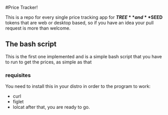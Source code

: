#Price Tracker!

This is a repo for every single price tracking app for **$TREE** and **$SEED**
tokens that are web or desktop based, so if you have an idea your pull request
is more than welcome.

## The bash script

This is the first one implemented and is a simple bash script that you have to
run to get the prices, as simple as that

### requisites

You need to install this in your distro in order to the program to work:
+ curl
+ figlet
+ lolcat
after that, you are ready to go.
